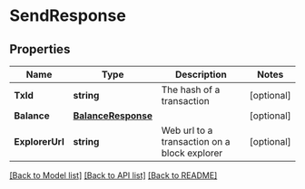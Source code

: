 # SendResponse

## Properties

Name | Type | Description | Notes
------------ | ------------- | ------------- | -------------
**TxId** | **string** | The hash of a transaction | [optional] 
**Balance** | [**BalanceResponse**](BalanceResponse.md) |  | [optional] 
**ExplorerUrl** | **string** | Web url to a transaction on a block explorer | [optional] 

[[Back to Model list]](../README.md#documentation-for-models) [[Back to API list]](../README.md#documentation-for-api-endpoints) [[Back to README]](../README.md)


